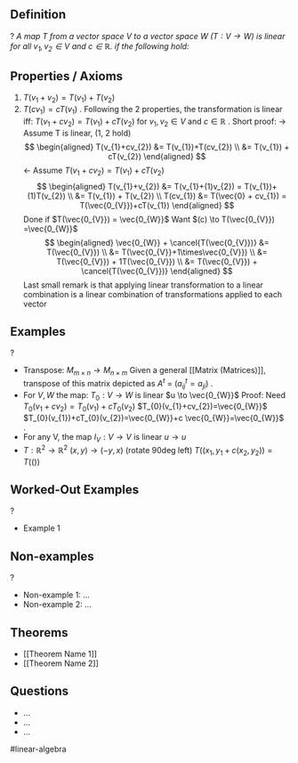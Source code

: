 ## Definition
?
*A map T from a vector space V to a vector space W $(T: V \to W)$ is linear for all $v_{1},v_{2} \in V \text{ and } c \in \mathbb{R}$. if the following hold:*
## Properties / Axioms
1. $T(v_{1}+v_{2}) = T(v_{1})+T(v_{2})$
2. $T(cv_{1}) = cT(v_{1})$
	.
	Following the 2 properties, the transformation is linear iff: $T(v_{1}+cv_{2}) = T(v_{1})+cT(v_{2})$ for $v_{1},v_{2} \in V \text{ and } c \in \mathbb{R}$
	. 
	Short proof: 
	$\to$ Assume T is linear, (1, 2 hold)
$$
\begin{aligned}
T(v_{1}+cv_{2}) &= T(v_{1})+T(cv_{2}) \\
&= T(v_{1}) + cT(v_{2})
\end{aligned}
$$
	$\leftarrow$ Assume $T(v_{1}+cv_{2}) = T(v_{1})+cT(v_{2})$
$$
\begin{aligned}
T(v_{1}+v_{2}) &= T(v_{1}+(1)v_{2}) = T(v_{1})+(1)T(v_{2}) \\
&= T(v_{1}) + T(v_{2}) \\
T(cv_{1}) &= T(\vec{0} + cv_{1}) = T(\vec{0_{V}})+cT(v_{1})
\end{aligned}
$$
	Done if $T(\vec{0_{V}}) = \vec{0_{W}}$
	Want $(c) \to T(\vec{0_{V}}) =\vec{0_{W}}$
	$$
\begin{aligned}
\vec{0_{W}} + \cancel{T(\vec{0_{V}})} &= T(\vec{0_{V}}) \\ 
&= T(\vec{0_{V}}+1\times\vec{0_{V}}) \\
&= T(\vec{0_{V}}) + 1T(\vec{0_{V}}) \\
&= T(\vec{0_{V}}) + \cancel{T(\vec{0_{V}})}
\end{aligned}
$$
	Last small remark is that applying linear transformation to a linear combination is a linear combination of transformations applied to each vector

## Examples
?
- Transpose: $M_{m\times n} \to M_{n\times m}$
	Given a general [[Matrix (Matrices)]], transpose of this matrix depicted as $A^t$ = ($a^t_{ij}=a_{ji}$)
‎ .
- For $V,W$ the map:
	$T_{0}:V \to W$ is linear
	$u \to \vec{0_{W}}$
	Proof: Need $T_{0}(v_{1}+cv_{2})=T_{0}(v_{1})+cT_{0}(v_{2})$
	$T_{0}(v_{1}+cv_{2})=\vec{0_{W}}$
	$T_{0}(v_{1})+cT_{0}(v_{2})=\vec{0_{W}}+c \vec{0_{W}}=\vec{0_{W}}$
‎ .
- For any V, the map $I_{V}:V \to V$ is linear
		$u \to u$
- $T:\mathbb{R}^2 \to \mathbb{R}^2$
		$(x, y) \to (-y, x)$ (rotate 90deg left)
		$T((x_{1},y_{1}+c(x_{2},y_{2}))=T(())$

## Worked-Out Examples
?
- Example 1

## Non-examples
?
- Non-example 1: ...
- Non-example 2: ...

## Theorems
- [[Theorem Name 1]]
- [[Theorem Name 2]]

## Questions
- ...
- ...
- ...



#linear-algebra
